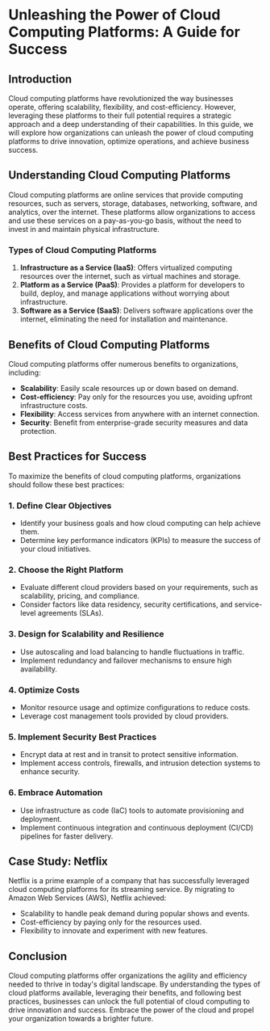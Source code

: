 # Unleashing the Power of Cloud Computing Platforms: A Guide for Success

## Introduction

Cloud computing platforms have revolutionized the way businesses operate, offering scalability, flexibility, and cost-efficiency. However, leveraging these platforms to their full potential requires a strategic approach and a deep understanding of their capabilities. In this guide, we will explore how organizations can unleash the power of cloud computing platforms to drive innovation, optimize operations, and achieve business success.

## Understanding Cloud Computing Platforms

Cloud computing platforms are online services that provide computing resources, such as servers, storage, databases, networking, software, and analytics, over the internet. These platforms allow organizations to access and use these services on a pay-as-you-go basis, without the need to invest in and maintain physical infrastructure.

### Types of Cloud Computing Platforms

1. **Infrastructure as a Service (IaaS)**: Offers virtualized computing resources over the internet, such as virtual machines and storage.
2. **Platform as a Service (PaaS)**: Provides a platform for developers to build, deploy, and manage applications without worrying about infrastructure.
3. **Software as a Service (SaaS)**: Delivers software applications over the internet, eliminating the need for installation and maintenance.

## Benefits of Cloud Computing Platforms

Cloud computing platforms offer numerous benefits to organizations, including:

- **Scalability**: Easily scale resources up or down based on demand.
- **Cost-efficiency**: Pay only for the resources you use, avoiding upfront infrastructure costs.
- **Flexibility**: Access services from anywhere with an internet connection.
- **Security**: Benefit from enterprise-grade security measures and data protection.

## Best Practices for Success

To maximize the benefits of cloud computing platforms, organizations should follow these best practices:

### 1. Define Clear Objectives

- Identify your business goals and how cloud computing can help achieve them.
- Determine key performance indicators (KPIs) to measure the success of your cloud initiatives.

### 2. Choose the Right Platform

- Evaluate different cloud providers based on your requirements, such as scalability, pricing, and compliance.
- Consider factors like data residency, security certifications, and service-level agreements (SLAs).

### 3. Design for Scalability and Resilience

- Use autoscaling and load balancing to handle fluctuations in traffic.
- Implement redundancy and failover mechanisms to ensure high availability.

### 4. Optimize Costs

- Monitor resource usage and optimize configurations to reduce costs.
- Leverage cost management tools provided by cloud providers.

### 5. Implement Security Best Practices

- Encrypt data at rest and in transit to protect sensitive information.
- Implement access controls, firewalls, and intrusion detection systems to enhance security.

### 6. Embrace Automation

- Use infrastructure as code (IaC) tools to automate provisioning and deployment.
- Implement continuous integration and continuous deployment (CI/CD) pipelines for faster delivery.

## Case Study: Netflix

Netflix is a prime example of a company that has successfully leveraged cloud computing platforms for its streaming service. By migrating to Amazon Web Services (AWS), Netflix achieved:

- Scalability to handle peak demand during popular shows and events.
- Cost-efficiency by paying only for the resources used.
- Flexibility to innovate and experiment with new features.

## Conclusion

Cloud computing platforms offer organizations the agility and efficiency needed to thrive in today's digital landscape. By understanding the types of cloud platforms available, leveraging their benefits, and following best practices, businesses can unlock the full potential of cloud computing to drive innovation and success. Embrace the power of the cloud and propel your organization towards a brighter future.
